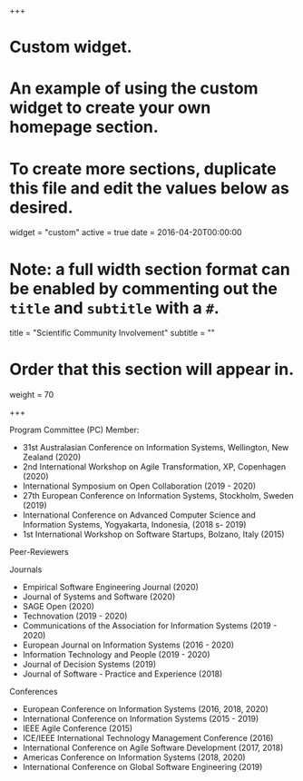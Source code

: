 +++
# Custom widget.
# An example of using the custom widget to create your own homepage section.
# To create more sections, duplicate this file and edit the values below as desired.
widget = "custom"
active = true
date = 2016-04-20T00:00:00

# Note: a full width section format can be enabled by commenting out the `title` and `subtitle` with a `#`.
title = "Scientific Community Involvement"
subtitle = ""

# Order that this section will appear in.
weight = 70

+++

Program Committee (PC) Member:

* 31st Australasian Conference on Information Systems, Wellington, New Zealand (2020)
* 2nd International Workshop on Agile Transformation, XP, Copenhagen (2020)
* International Symposium on Open Collaboration (2019 - 2020)
* 27th European Conference on Information Systems, Stockholm, Sweden (2019)
* International Conference on Advanced Computer Science and Information Systems, Yogyakarta, Indonesia, (2018 s- 2019)
* 1st International Workshop on Software Startups, Bolzano, Italy (2015)


Peer-Reviewers

Journals

* Empirical Software Engineering Journal (2020)
* Journal of Systems and Software (2020)
* SAGE Open (2020)
* Technovation (2019 - 2020)
* Communications of the Association for Information Systems (2019 - 2020)
* European Journal on Information Systems (2016 - 2020)
* Information Technology and People (2019 - 2020)
* Journal of Decision Systems (2019)
* Journal of Software - Practice and Experience (2018)

Conferences

* European Conference on Information Systems (2016, 2018, 2020)
* International Conference on Information Systems (2015 - 2019)
* IEEE Agile Conference (2015)
* ICE/IEEE International Technology Management Conference (2016)
* International Conference on Agile Software Development (2017, 2018)
* Americas Conference on Information Systems (2018, 2020)
* International Conference on Global Software Engineering (2019)
